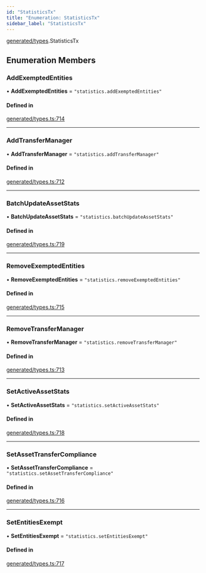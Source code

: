 ```yaml
---
id: "StatisticsTx"
title: "Enumeration: StatisticsTx"
sidebar_label: "StatisticsTx"
---
```


[generated/types](../../../../modules/Generated/Types/Types.md).StatisticsTx

## Enumeration Members

### AddExemptedEntities

• **AddExemptedEntities** = ``"statistics.addExemptedEntities"``

#### Defined in

[generated/types.ts:714](https://github.com/PolymeshAssociation/polymesh-sdk/blob/c53723bab/src/generated/types.ts#L714)

___

### AddTransferManager

• **AddTransferManager** = ``"statistics.addTransferManager"``

#### Defined in

[generated/types.ts:712](https://github.com/PolymeshAssociation/polymesh-sdk/blob/c53723bab/src/generated/types.ts#L712)

___

### BatchUpdateAssetStats

• **BatchUpdateAssetStats** = ``"statistics.batchUpdateAssetStats"``

#### Defined in

[generated/types.ts:719](https://github.com/PolymeshAssociation/polymesh-sdk/blob/c53723bab/src/generated/types.ts#L719)

___

### RemoveExemptedEntities

• **RemoveExemptedEntities** = ``"statistics.removeExemptedEntities"``

#### Defined in

[generated/types.ts:715](https://github.com/PolymeshAssociation/polymesh-sdk/blob/c53723bab/src/generated/types.ts#L715)

___

### RemoveTransferManager

• **RemoveTransferManager** = ``"statistics.removeTransferManager"``

#### Defined in

[generated/types.ts:713](https://github.com/PolymeshAssociation/polymesh-sdk/blob/c53723bab/src/generated/types.ts#L713)

___

### SetActiveAssetStats

• **SetActiveAssetStats** = ``"statistics.setActiveAssetStats"``

#### Defined in

[generated/types.ts:718](https://github.com/PolymeshAssociation/polymesh-sdk/blob/c53723bab/src/generated/types.ts#L718)

___

### SetAssetTransferCompliance

• **SetAssetTransferCompliance** = ``"statistics.setAssetTransferCompliance"``

#### Defined in

[generated/types.ts:716](https://github.com/PolymeshAssociation/polymesh-sdk/blob/c53723bab/src/generated/types.ts#L716)

___

### SetEntitiesExempt

• **SetEntitiesExempt** = ``"statistics.setEntitiesExempt"``

#### Defined in

[generated/types.ts:717](https://github.com/PolymeshAssociation/polymesh-sdk/blob/c53723bab/src/generated/types.ts#L717)
